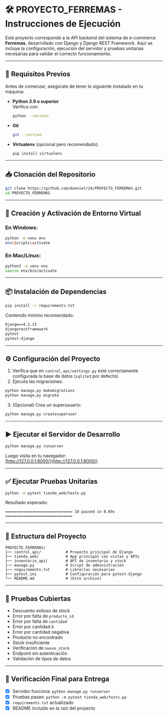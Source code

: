 # 🛠️ PROYECTO_FERREMAS - Instrucciones de Ejecución

Este proyecto corresponde a la API backend del sistema de e-commerce **Ferremas**, desarrollado con Django y Django REST Framework. Aquí se incluye la configuración, ejecución del servidor y pruebas unitarias necesarias para validar el correcto funcionamiento.

---

## 📁 Requisitos Previos

Antes de comenzar, asegúrate de tener lo siguiente instalado en tu máquina:

- **Python 3.9 o superior**  
  Verifica con:
  ```bash
  python --version
  ```

- **Git**
  ```bash
  git --version
  ```

- **Virtualenv** (opcional pero recomendado):
  ```bash
  pip install virtualenv
  ```

---

## 📥 Clonación del Repositorio

```bash
git clone https://github.com/dannielr24/PROYECTO_FERREMAS.git
cd PROYECTO_FERREMAS
```

---

## 🧪 Creación y Activación de Entorno Virtual

### En Windows:
```bash
python -m venv env
env\Scripts\activate
```

### En Mac/Linux:
```bash
python3 -m venv env
source env/bin/activate
```

---

## 📦 Instalación de Dependencias

```bash
pip install -r requirements.txt
```

Contenido mínimo recomendado:
```txt
Django==4.2.13
djangorestframework
pytest
pytest-django
```

---

## ⚙️ Configuración del Proyecto

1. Verifica que en `control_api/settings.py` esté correctamente configurada la base de datos (`sqlite3` por defecto).
2. Ejecuta las migraciones:
```bash
python manage.py makemigrations
python manage.py migrate
```

3. (Opcional) Crea un superusuario:
```bash
python manage.py createsuperuser
```

---

## ▶️ Ejecutar el Servidor de Desarrollo

```bash
python manage.py runserver
```

Luego visita en tu navegador:  
[http://127.0.0.1:8000/](http://127.0.0.1:8000/)

---

## ✅ Ejecutar Pruebas Unitarias

```bash
python -m pytest tienda_web/tests.py
```

Resultado esperado:
```
============================== 10 passed in 0.69s ==============================
```

---

## 🧩 Estructura del Proyecto

```
PROYECTO_FERREMAS/
├── control_api/           # Proyecto principal de Django
├── tienda_web/            # App principal con vistas y APIs
├── inventario_api/        # API de inventario y stock
├── manage.py              # Script de administración
├── requirements.txt       # Librerías necesarias
├── pytest.ini             # Configuración para pytest-django
└── README.md              # (Este archivo)
```

---

## 🧪 Pruebas Cubiertas

- Descuento exitoso de stock
- Error por falta de `producto_id`
- Error por falta de `cantidad`
- Error por cantidad `0`
- Error por cantidad negativa
- Producto no encontrado
- Stock insuficiente
- Verificación de `nuevo_stock`
- Endpoint sin autenticación
- Validación de tipos de datos

---

## 🚀 Verificación Final para Entrega

- [x] Servidor funciona: `python manage.py runserver`
- [x] Pruebas pasan: `python -m pytest tienda_web/tests.py`
- [x] `requirements.txt` actualizado
- [x] README incluido en la raíz del proyecto
